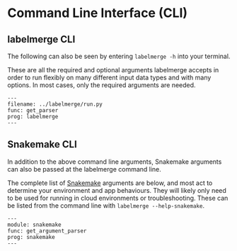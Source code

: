 # Command Line Interface (CLI)

## labelmerge CLI
The following can also be seen by entering `labelmerge -h` into your terminal.

These are all the required and optional arguments labelmerge accepts in order to 
run flexibly on many different input data types and with many options. In most 
cases, only the required arguments are needed.

```{argparse}
---
filename: ../labelmerge/run.py
func: get_parser
prog: labelmerge
---
```

## Snakemake CLI
In addition to the above command line arguments, Snakemake arguments can also be
passed at the labelmerge command line.


The complete list of [Snakemake](https://snakemake.readthedocs.io/en/stable/) 
arguments are below, and most act to determine your environment and app
behaviours. They will likely only need to be used for running in cloud
environments or troubleshooting. These can be listed from the command line with
`labelmerge --help-snakemake`.

```{argparse}
---
module: snakemake
func: get_argument_parser
prog: snakemake
---
```
